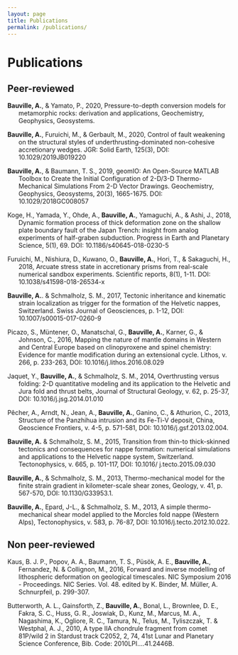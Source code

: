 ```yaml
---
layout: page
title: Publications
permalink: /publications/
---
```

<style>
    .cite_publication {
        text-indent: -25px;
        margin-left: 25px
    }
</style>


<h1>
    Publications
</h1>

<h2>
    Peer-reviewed
</h2>
<p class="cite_publication">
    <strong>Bauville, A.</strong>, & Yamato, P., 2020, Pressure-to-depth conversion models for
    metamorphic rocks: derivation and applications, Geochemistry, Geophysics, Geosystems.
</p>
<p class="cite_publication">
    <strong>Bauville, A.</strong>, Furuichi, M., & Gerbault, M., 2020, Control of fault weakening on the structural
    styles of underthrusting-dominated non-cohesive accretionary wedges. JGR: Solid Earth,
    125(3), DOI: 10.1029/2019JB019220
</p>
<p class="cite_publication">
    <strong>Bauville, A.</strong>, & Baumann, T. S., 2019, geomIO: An Open-Source MATLAB Toolbox to Create
    the Initial Configuration of 2-D/3-D Thermo-Mechanical Simulations From 2-D Vector Drawings. Geochemistry, Geophysics, Geosystems, 20(3), 1665-1675. DOI:
    10.1029/2018GC008057
</p>
<p class="cite_publication">
    Koge, H., Yamada, Y., Ohde, A., <strong>Bauville, A.</strong>, Yamaguchi, A., & Ashi, J., 2018, Dynamic formation process of thick deformation zone on the shallow plate boundary fault of the Japan Trench: insight from analog experiments of half-graben subduction. Progress in Earth and Planetary Science, 5(1), 69. DOI: 10.1186/s40645-018-0230-5

    
</p>
<p class="cite_publication">
    Furuichi, M., Nishiura, D., Kuwano, O., <strong>Bauville, A.</strong>, Hori, T., & Sakaguchi, H., 2018, Arcuate stress state in accretionary prisms from real-scale numerical sandbox experiments. Scientific reports, 8(1), 1-11. DOI: 10.1038/s41598-018-26534-x
</p>
<p class="cite_publication">
    <strong>Bauville, A.</strong>. & Schmalholz, S. M., 2017, Tectonic inheritance and kinematic strain localization
    as trigger for the formation of the Helvetic nappes, Switzerland. Swiss Journal of
    Geosciences, p. 1-12, DOI: 10.1007/s00015-017-0260-9
</p>
<p class="cite_publication">
    Picazo, S., Müntener, O., Manatschal, G., <strong>Bauville, A.</strong>, Karner, G., & Johnson, C., 2016, Mapping the nature of mantle domains in Western and Central Europe based on clinopyroxene and spinel chemistry: Evidence for mantle modification during an extensional cycle. Lithos, v. 266, p. 233-263, DOI: 10.1016/j.lithos.2016.08.029
    
    
</p>
<p class="cite_publication">
    Jaquet, Y., <strong>Bauville, A.</strong>, & Schmalholz, S. M., 2014, Overthrusting versus folding: 2-D quantitative modeling and its application to the Helvetic and Jura fold and thrust belts, Journal of Structural Geology, v. 62, p. 25-37, DOI: 10.1016/j.jsg.2014.01.010
</p>
<p class="cite_publication">
    Pêcher, A., Arndt, N., Jean, A., <strong>Bauville, A.</strong>, Ganino, C., & Athurion, C., 2013, Structure of the Panzhihua intrusion and its Fe-Ti-V deposit, China, Geoscience Frontiers, v. 4-5, p. 571-581, DOI: 10.1016/j.gsf.2013.02.004.
</p>
<p class="cite_publication">
    <strong>Bauville, A.</strong> & Schmalholz, S. M., 2015, Transition from thin-to thick-skinned tectonics and
    consequences for nappe formation: numerical simulations and applications to the Helvetic nappe system, Switzerland. Tectonophysics, v. 665, p. 101-117, DOI: 10.1016/
    j.tecto.2015.09.030
</p>
<p class="cite_publication">
    <strong>Bauville, A.</strong>, & Schmalholz, S. M., 2013, Thermo-mechanical model for the finite strain gradient
    in kilometer-scale shear zones, Geology, v. 41, p. 567-570, DOI: 10.1130/G33953.1.
</p>
<p class="cite_publication">
    <strong>Bauville, A.</strong>, Epard, J-L., & Schmalholz, S. M., 2013, A simple thermo-mechanical shear model
    applied to the Morcles fold nappe (Western Alps), Tectonophysics, v. 583, p. 76-87, DOI:
    10.1016/j.tecto.2012.10.022.
</p>

<h2>
    Non peer-reviewed
</h2>

<p class="cite_publication">
    Kaus, B. J. P., Popov, A. A., Baumann, T. S., Püsök, A. E., <strong>Bauville, A.</strong>, Fernandez, N. & Collignon, M., 2016, Forward and inverse modelling of lithospheric deformation on geological timescales. NIC Symposium 2016 - Proceedings. NIC Series. Vol. 48. edited by K. Binder, M. Müller, A. Schnurpfeil, p. 299-307.
</p>
<p class="cite_publication">
    Butterworth, A. L., Gainsforth, Z., <strong>Bauville, A.</strong>, Bonal, L., Brownlee, D. E., Fakra, S. C., Huss, G. R., Joswiak, D., Kunz, M., Marcus, M. A., Nagashima, K., Ogliore, R. C., Tamura, N., Telus, M., Tyliszczak, T. & Westphal, A. J., 2010, A type IIA chondrule fragment from comet 81P/wild 2 in Stardust track C2052, 2, 74, 41st Lunar and Planetary Science Conference, Bib. Code: 2010LPI....41.2446B.
</p>